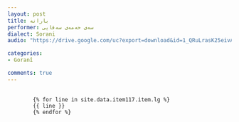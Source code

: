 ```yaml
---
layout: post
title: بارانه‌
performer: سه‌ی حه‌مه‌ی سه‌فایی
dialect: Sorani
audio: "https://drive.google.com/uc?export=download&id=1_QRuLrasK25eivAAIYeanQf0U0ZHax-s"

categories:
- Goranî

comments: true
---
```


<div class="language-plaintext highlighter-rouge">
    <div class="highlight">
        <pre class="highlight">
            <code>
        {% for line in site.data.item117.item.lg %}
        {{ line }}
        {% endfor %}
            </code>
        </pre>
    </div>
</div>

